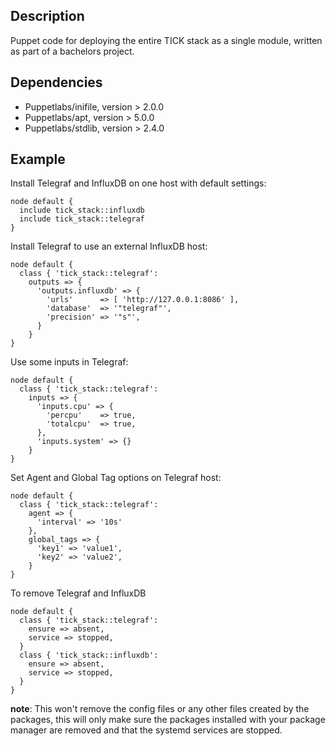 ## Description

Puppet code for deploying the entire TICK stack as a single module, written as part of a bachelors project.

## Dependencies
  - Puppetlabs/inifile, version > 2.0.0
  - Puppetlabs/apt, version > 5.0.0
  - Puppetlabs/stdlib, version > 2.4.0

## Example
Install Telegraf and InfluxDB on one host with default settings:
```puppet
node default {
  include tick_stack::influxdb
  include tick_stack::telegraf
}

```

Install Telegraf to use an external InfluxDB host:
```puppet
node default {
  class { 'tick_stack::telegraf':
    outputs => {
      'outputs.influxdb' => {
        'urls'      => [ 'http://127.0.0.1:8086' ],
        'database'  => '"telegraf"',
        'precision' => '"s"',
      }
    }
}
```

Use some inputs in Telegraf:
```puppet
node default {
  class { 'tick_stack::telegraf':
    inputs => {
      'inputs.cpu' => {
        'percpu'    => true,
        'totalcpu'  => true,
      },
      'inputs.system' => {}
    }
}
```

Set Agent and Global Tag options on Telegraf host:
```puppet
node default {
  class { 'tick_stack::telegraf':
    agent => {
      'interval' => '10s'
    },
    global_tags => {
      'key1' => 'value1',
      'key2' => 'value2',
    }
}
```


To remove Telegraf and InfluxDB
```puppet
node default {
  class { 'tick_stack::telegraf':
    ensure => absent,
    service => stopped,
  }
  class { 'tick_stack::influxdb':
    ensure => absent,
    service => stopped,
  }
}
```
**note**: This won't remove the config files or any other files created by the packages, this will only make sure the packages installed with your package manager are removed and that the systemd services are stopped.
